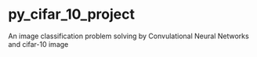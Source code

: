 # py_cifar_10_project
An image classification problem solving by Convulational Neural Networks and cifar-10 image 
